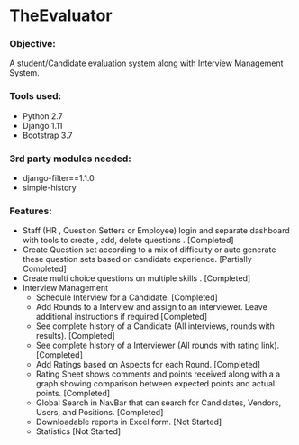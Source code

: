 # TheEvaluator

 ### Objective:

 A student/Candidate evaluation system along with Interview Management System.

### Tools used:

- Python 2.7
- Django 1.11
- Bootstrap 3.7

### 3rd party modules needed:

- django-filter==1.1.0
- simple-history

### Features:

- Staff (HR , Question Setters or Employee)  login and separate dashboard with tools to create , add, delete questions . [Completed]
- Create Question set according to a mix of difficulty or auto generate these question sets based on candidate experience. [Partially Completed]
- Create multi choice questions on multiple skills . [Completed]
- Interview Management
  - Schedule Interview for a Candidate. [Completed]
  - Add Rounds to a Interview and assign to an interviewer. Leave additional instructions if required [Completed]
  - See complete history of a Candidate (All interviews, rounds with results). [Completed]
  - See complete history of a Interviewer (All rounds with rating link). [Completed]
  - Add Ratings based on Aspects for each Round. [Completed]
  - Rating Sheet shows comments and points received along with a a graph showing comparison
    between expected points and actual points. [Completed]
  - Global Search in NavBar that can search for Candidates, Vendors, Users, and Positions. [Completed]
  - Downloadable reports in Excel form. [Not Started]
  - Statistics [Not Started]



